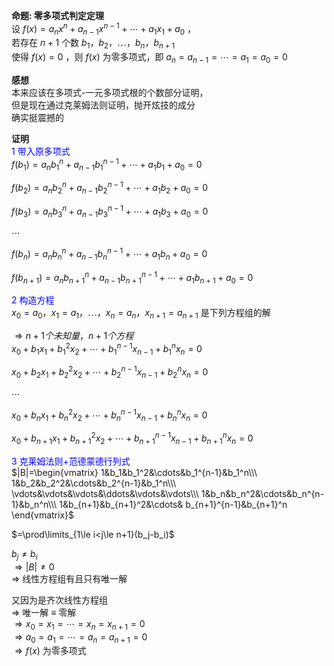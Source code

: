 **命题: 零多项式判定定理**  
设 $f(x)=a_nx^n+a_{n-1}x^{n-1}+\cdots+a_1x_1+a_0$ ，  
若存在 $n+1$ 个数 $b_1，b_2，\cdots，b_n，b_{n+1}$  
使得 $f(x)=0$ ，则 $f(x)$ 为零多项式，即 $a_n=a_{n-1}=\cdots=a_1=a_0=0$  
  
**感想**  
本来应该在多项式-一元多项式根的个数部分证明，  
但是现在通过克莱姆法则证明，抛开炫技的成分  
确实挺震撼的  
  
**证明**  
<font color=blue>1 带入原多项式</font>  
 $f(b_1)=a_nb_1^n+a_{n-1}b_1^{n-1}+\cdots+a_1b_1+a_0=0$  
  
 $f(b_2)=a_nb_2^n+a_{n-1}b_2^{n-1}+\cdots+a_1b_2+a_0=0$  
  
 $f(b_3)=a_nb_3^n+a_{n-1}b_3^{n-1}+\cdots+a_1b_3+a_0=0$  
  
 $\cdots$  
  
 $f(b_n)=a_nb_n^n+a_{n-1}b_n^{n-1}+\cdots+a_1b_n+a_0=0$  
  
 $f(b_{n+1})=a_nb_{n+1}^n+a_{n-1}b_{n+1}^{n-1}+\cdots+a_1b_{n+1}+a_0=0$  
  
  
<font color=blue>2 构造方程</font>  
 $x_0=a_0，x_1=a_1，\cdots，x_n=a_n，x_{n+1}=a_{n+1}$ 是下列方程组的解  
  
 $\Rightarrow n+1个未知量，n+1个方程$  
 $x_0+b_1x_1+b_1^2x_2+\cdots+b_1^{n-1}x_{n-1}+b_1^nx_n=0$  
  
 $x_0+b_2x_1+b_2^2x_2+\cdots+b_2^{n-1}x_{n-1}+b_2^nx_n=0$  
  
 $\cdots$  
  
 $x_0+b_{n}x_1+b_{n}^2x_2+\cdots+b_{n}^{n-1}x_{n-1}+b_{n}^nx_n=0$  
  
 $x_0+b_{n+1}x_1+b_{n+1}^2x_2+\cdots+b_{n+1}^{n-1}x_{n-1}+b_{n+1}^nx_n=0$  
  
<font color=blue>3 克莱姆法则+范德蒙德行列式</font>  
 $|B|=\begin{vmatrix}  
1&b_1&b_1^2&\cdots&b_1^{n-1}&b_1^n\\\  
1&b_2&b_2^2&\cdots&b_2^{n-1}&b_1^n\\\  
\vdots&\vdots&\vdots&\ddots&\vdots&\vdots\\\  
1&b_n&b_n^2&\cdots&b_n^{n-1}&b_n^n\\\  
1&b_{n+1}&b_{n+1}^2&\cdots&  
b_{n+1}^{n-1}&b_{n+1}^n  
\end{vmatrix}$  
  
 $=\prod\limits_{1\le i<j\le n+1}(b_j-b_i)$  
  
 $b_j\neq b_i$  
 $\Rightarrow|B|\neq0$  
 $\Rightarrow$ 线性方程组有且只有唯一解  
  
又因为是齐次线性方程组  
 $\Rightarrow$ 唯一解 $\equiv$ 零解  
 $\Rightarrow x_0=x_1=\cdots=x_n=x_{n+1}=0$  
 $\Rightarrow a_0=a_1=\cdots=a_n=a_{n+1}=0$  
 $\Rightarrow f(x)$ 为零多项式  
  
  
  
